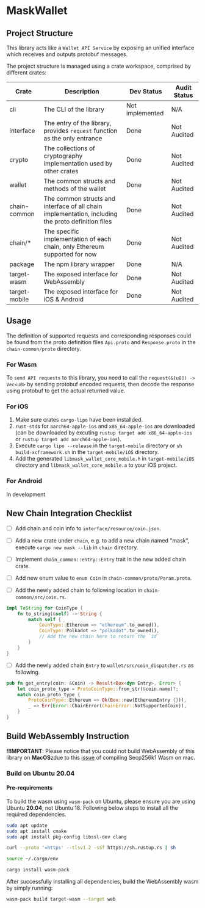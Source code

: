 # MaskWallet

## Project Structure

This library acts like a `Wallet API Service` by exposing an unified interface which receives and outputs protobuf messages.

The project structure is managed using a crate workspace, comprised by different crates:

| Crate         | Description                                                  | Dev Status      | Audit Status |
| ------------- | ------------------------------------------------------------ | --------------- | ------------ |
| cli           | The CLI of the library                                       | Not implemented | N/A          |
| interface     | The entry of the library, provides `request` function as the only entrance | Done            | Not Audited  |
| crypto        | The collections of cryptography implementation used by other crates | Done            | Not Audited  |
| wallet        | The common structs and methods of the wallet                 | Done            | Not Audited  |
| chain-common  | The common structs and interface of all chain implementation, including the proto definition files | Done            | Not Audited  |
| chain/\*      | The specific implementation of each chain, only Ethereum supported for now | Done            | Not Audited  |
| package       | The npm library wrapper                                      | Done            | N/A          |
| target-wasm   | The exposed interface for WebAssembly                        | Done            | Not Audited  |
| target-mobile | The exposed interface for iOS & Android                      | Done            | Not Audited  |

## Usage

The definition of supported requests and corresponding responses could be found from the proto definition files `Api.proto` and `Response.proto` in the `chain-common/proto` directory.

### For Wasm

To `send API requests` to this library, you need to call the `request(&[u8]) -> Vec<u8>` by sending protobuf encoded requests,
then decode the response using protobuf to get the actual returned value.

### For iOS

1. Make sure crates `cargo-lipo` have been installded.
2. `rust-std`s for `aarch64-apple-ios` and `x86_64-apple-ios` are downloaded (can be downloaded by excuting `rustup target add x86_64-apple-ios` or `rustup target add aarch64-apple-ios`).
3. Execute `cargo lipo --release` in the `target-mobile` directory or `sh build-xcframework.sh` in the `target-mobile/iOS` directory.
4. Add the generated `libmask_wallet_core_mobile.h` in `target-mobile/iOS` directory and `libmask_wallet_core_mobile.a` to your iOS project.

### For Android

In development

## New Chain Integration Checklist

* [ ] Add chain and coin info to `interface/resource/coin.json`.

* [ ] Add a new crate under `chain`, e.g. to add a new chain named "mask", execute `cargo new mask --lib` in `chain` directory.

* [ ] Implement `chain_common::entry::Entry` trait in the new added chain crate.

* [ ] Add new enum value to `enum Coin` in `chain-common/proto/Param.proto`.

* [ ] Add the newly added chain to following location in `chain-common/src/coin.rs`.

```rust
impl ToString for CoinType {
    fn to_string(&self) -> String {
        match self {
            CoinType::Ethereum => "ethereum".to_owned(),
            CoinType::Polkadot => "polkadot".to_owned(),
            // Add the new chain here to return the `id`
        }
    }
}
```

* [ ] Add the newly added chain `Entry` to `wallet/src/coin_dispatcher.rs` as following.

```rust
pub fn get_entry(coin: &Coin) -> Result<Box<dyn Entry>, Error> {
    let coin_proto_type = ProtoCoinType::from_str(&coin.name)?;
    match coin_proto_type {
        ProtoCoinType::Ethereum => Ok(Box::new(EthereumEntry {})),
        _ => Err(Error::ChainError(ChainError::NotSupportedCoin)),
    }
}
```

## Build WebAssembly Instruction

**!!IMPORTANT**:
Please notice that you could not build WebAssembly of
this library on **MacOS**zdue to this [issue](https://github.com/DimensionDev/MaskWallet/issues/1)
of compiling Secp256k1 Wasm on mac.

### Build on Ubuntu 20.04

#### Pre-requirements

To build the wasm using `wasm-pack` on Ubuntu, please ensure you are using Ubuntu **20.04**, not Ubuntu 18.
Following below steps to install all the required dependencies.

```bash
sudo apt update
sudo apt install cmake
sudo apt install pkg-config libssl-dev clang

curl --proto '=https' --tlsv1.2 -sSf https://sh.rustup.rs | sh

source ~/.cargo/env

cargo install wasm-pack
```

After successfully installing all dependencies, build the WebAssembly wasm by simply running:

```bash
wasm-pack build target-wasm --target web
```
